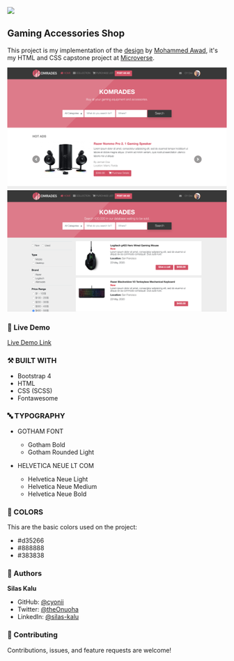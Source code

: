![](https://img.shields.io/badge/Microverse-blueviolet)

## Gaming Accessories Shop
This project is my implementation of the [design](https://www.behance.net/gallery/24796463/ZATTIX) by [Mohammed Awad](https://www.behance.net/M_Awad), it's my HTML and CSS capstone project at [Microverse](https://github.com/microverseinc).

![screenshot](assets/images/screenshots/screenshot-homepage.png)
![screenshot](assets/images/screenshots/screenshot-search-page.png)

### 🔗 Live Demo
[Live Demo Link](https://raw.githack.com/cyonii/gaming-accessories-shop/working-branch/index.html)

### ⚒️ BUILT WITH
- Bootstrap 4
- HTML
- CSS (SCSS)
- Fontawesome

### 🔤 TYPOGRAPHY
- GOTHAM FONT
  - Gotham Bold
  - Gotham Rounded Light

- HELVETICA NEUE LT COM
  - Helvetica Neue Light
  - Helvetica Neue Medium
  - Helvetica Neue Bold

### 🎨 COLORS
  This are the basic colors used on the project:
  - \#d35266
  - \#888888
  - \#383838

### 👤 Authors
   **Silas Kalu**

  - GitHub: [@cyonii ](https://github.com/cyonii )
  - Twitter: [@theOnuoha](https://twitter.com/theOnuoha)
  - LinkedIn: [@silas-kalu](https://www.linkedin.com/in/silas-kalu-2a9a13199/ )

### 🤝 Contributing
Contributions, issues, and feature requests are welcome!
